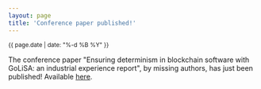 ```yaml
---
layout: page
title: 'Conference paper published!'
---
```


<small>{{ page.date | date: "%-d %B %Y" }}</small>

The conference paper "Ensuring determinism in blockchain software with GoLiSA: an industrial experience report", by missing authors, has just been published! Available [here](https://doi.org/10.1145/3520313.3534658).
